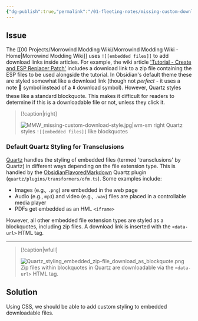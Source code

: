 ```yaml
---
{"dg-publish":true,"permalink":"/01-fleeting-notes/missing-custom-download-link-styling-for-mmw/","tags":["MMW-Style","MMW-Dev/CSS","Quartz/CSS"]}
---
```


## Issue

The [[00 Projects/Morrowind Modding Wiki/Morrowind Modding Wiki - Home\|Morrowind Modding Wiki]] uses `![[embedded files]]` to add download links inside articles. For example, the wiki article ['Tutorial - Create and ESP Replacer Patch'](https://morrowind-modding.github.io/Guides/Patches/Tutorial---Create-an-ESP-Replacer-Patch) includes a download link to a zip file containing the ESP files to be used alongside the tutorial. In Obsidian's default theme these are styled somewhat like a download link (though not _perfect_ - it uses a note 📄 symbol instead of a ⬇️ download symbol). However, Quartz styles these like a standard blockquote. This makes it difficult for readers to determine if this is a downloadable file or not, unless they click it.

> [!caption|right]
> 
> ![MMW_missing-custom-download-style.jpg|wm-sm right](/img/user/Assets/Fleeting/MMW_missing-custom-download-style.jpg)
> Quartz styles `![[embedded files]]` like blockquotes

### Default Quartz Styling for Transclusions

[Quartz](https://quartz.jzhao.xyz/) handles the styling of embedded files (termed 'transclusions' by Quartz) in different ways depending on the file extension type. This is handled by the [ObsidianFlavoredMarkdown](https://quartz.jzhao.xyz/plugins/ObsidianFlavoredMarkdown) Quartz plugin (`quartz/plugins/transformers/ofm.ts`). Some examples include:
- Images (e.g., `.png`) are embedded in the web page
- Audio (e.g., `mp3`) and video (e.g., `.wav`) files are placed in a controllable media player
- PDFs get embedded as an HML `<iframe>`

However, all other embedded file extension types are styled as a blockquotes, including zip files. A download link is inserted with the `<data-url>` HTML tag.

---

> [!caption|wfull]
> 
> ![Quartz_styling_embedded_zip-file_download_as_blockquote.png](/img/user/Assets/Fleeting/Quartz_styling_embedded_zip-file_download_as_blockquote.png)
> Zip files within blockquotes in Quartz are downloadable via the `<data-url>` HTML tag.

## Solution

Using CSS, we should be able to add custom styling to embedded downloadable files.